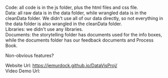 Code: all code is in the js folder, plus the html files and css file.<br/>
Data: all raw data is in the data folder, while wrangled data is in the cleanData folder. We didn't use all of our data directly, so not everything in the data folder is also wrangled in the cleanData folder.<br/>
Libraries: we didn't use any libraries.<br/>
Documents: the storytelling folder has documents used for the info boxes, while the documents folder has our feedback documents and Process Book.<br/>

Non-obvious features?<br/>

Website Url: https://jemurdock.github.io/DataVisProj/  <br/>
Video Demo Url: 
